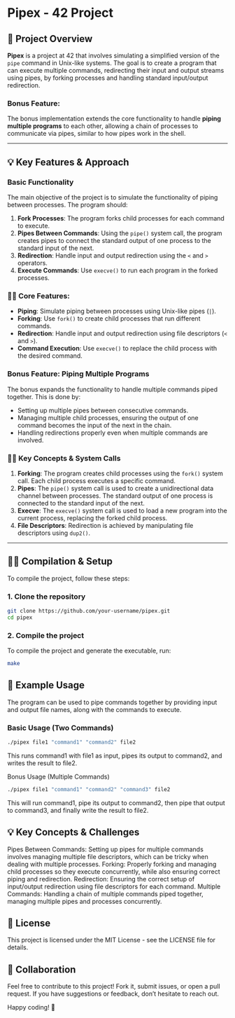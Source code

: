 # Pipex - 42 Project

## 🚀 Project Overview

**Pipex** is a project at 42 that involves simulating a simplified version of the `pipe` command in Unix-like systems. The goal is to create a program that can execute multiple commands, redirecting their input and output streams using pipes, by forking processes and handling standard input/output redirection.

### Bonus Feature:
The bonus implementation extends the core functionality to handle **piping multiple programs** to each other, allowing a chain of processes to communicate via pipes, similar to how pipes work in the shell.

---

## 💡 Key Features & Approach

### Basic Functionality

The main objective of the project is to simulate the functionality of piping between processes. The program should:

1. **Fork Processes**: The program forks child processes for each command to execute.
2. **Pipes Between Commands**: Using the `pipe()` system call, the program creates pipes to connect the standard output of one process to the standard input of the next.
3. **Redirection**: Handle input and output redirection using the `<` and `>` operators.
4. **Execute Commands**: Use `execve()` to run each program in the forked processes.

### 🧑‍💻 Core Features:
- **Piping**: Simulate piping between processes using Unix-like pipes (`|`).
- **Forking**: Use `fork()` to create child processes that run different commands.
- **Redirection**: Handle input and output redirection using file descriptors (`<` and `>`).
- **Command Execution**: Use `execve()` to replace the child process with the desired command.

### Bonus Feature: **Piping Multiple Programs**

The bonus expands the functionality to handle multiple commands piped together. This is done by:
- Setting up multiple pipes between consecutive commands.
- Managing multiple child processes, ensuring the output of one command becomes the input of the next in the chain.
- Handling redirections properly even when multiple commands are involved.

### 🧑‍🔧 Key Concepts & System Calls
1. **Forking**: The program creates child processes using the `fork()` system call. Each child process executes a specific command.
2. **Pipes**: The `pipe()` system call is used to create a unidirectional data channel between processes. The standard output of one process is connected to the standard input of the next.
3. **Execve**: The `execve()` system call is used to load a new program into the current process, replacing the forked child process.
4. **File Descriptors**: Redirection is achieved by manipulating file descriptors using `dup2()`.

---

## 🧑‍🔧 Compilation & Setup

To compile the project, follow these steps:

### 1. Clone the repository

```bash
git clone https://github.com/your-username/pipex.git
cd pipex
```

### 2. Compile the project

To compile the project and generate the executable, run:

```bash
make
```


## 🧪 Example Usage

The program can be used to pipe commands together by providing input and output file names, along with the commands to execute.

### Basic Usage (Two Commands)

```bash
./pipex file1 "command1" "command2" file2
```
This runs command1 with file1 as input, pipes its output to command2, and writes the result to file2.

Bonus Usage (Multiple Commands)
```bash
./pipex file1 "command1" "command2" "command3" file2
```
This will run command1, pipe its output to command2, then pipe that output to command3, and finally write the result to file2.

## 💡 Key Concepts & Challenges
Pipes Between Commands: Setting up pipes for multiple commands involves managing multiple file descriptors, which can be tricky when dealing with multiple processes.
Forking: Properly forking and managing child processes so they execute concurrently, while also ensuring correct piping and redirection.
Redirection: Ensuring the correct setup of input/output redirection using file descriptors for each command.
Multiple Commands: Handling a chain of multiple commands piped together, managing multiple pipes and processes concurrently.
## 📄 License
This project is licensed under the MIT License - see the LICENSE file for details.

## 🤝 Collaboration
Feel free to contribute to this project! Fork it, submit issues, or open a pull request. If you have suggestions or feedback, don’t hesitate to reach out.

Happy coding! 🚀
